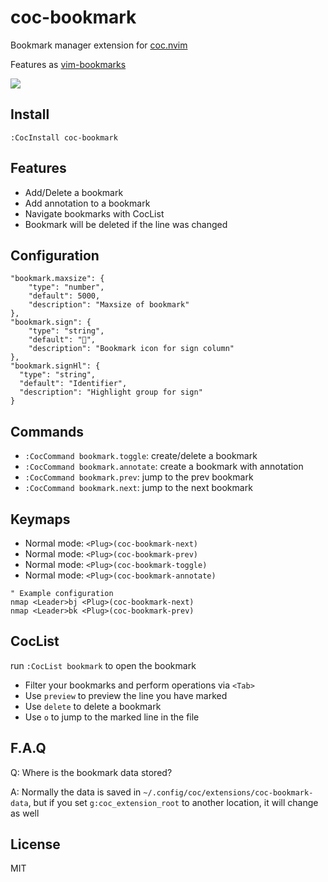 # coc-bookmark

Bookmark manager extension for [coc.nvim](https://github.com/neoclide/coc.nvim)

Features as [vim-bookmarks](https://github.com/MattesGroeger/vim-bookmarks)

![](https://user-images.githubusercontent.com/20282795/67162033-f0aaa200-f392-11e9-9421-edff0893fe60.png)

## Install

```
:CocInstall coc-bookmark
```

## Features

- Add/Delete a bookmark
- Add annotation to a bookmark
- Navigate bookmarks with CocList
- Bookmark will be deleted if the line was changed

## Configuration

```jsonc
"bookmark.maxsize": {
    "type": "number",
    "default": 5000,
    "description": "Maxsize of bookmark"
},
"bookmark.sign": {
    "type": "string",
    "default": "🔖",
    "description": "Bookmark icon for sign column"
},
"bookmark.signHl": {
  "type": "string",
  "default": "Identifier",
  "description": "Highlight group for sign"
}
```

## Commands

- `:CocCommand bookmark.toggle`: create/delete a bookmark
- `:CocCommand bookmark.annotate`: create a bookmark with annotation
- `:CocCommand bookmark.prev`: jump to the prev bookmark
- `:CocCommand bookmark.next`: jump to the next bookmark

## Keymaps

- Normal mode: `<Plug>(coc-bookmark-next)`
- Normal mode: `<Plug>(coc-bookmark-prev)`
- Normal mode: `<Plug>(coc-bookmark-toggle)`
- Normal mode: `<Plug>(coc-bookmark-annotate)`

```vim
" Example configuration
nmap <Leader>bj <Plug>(coc-bookmark-next)
nmap <Leader>bk <Plug>(coc-bookmark-prev)
```

## CocList

run `:CocList bookmark` to open the bookmark

- Filter your bookmarks and perform operations via `<Tab>`
- Use `preview` to preview the line you have marked
- Use `delete` to delete a bookmark
- Use `o` to jump to the marked line in the file

## F.A.Q

Q: Where is the bookmark data stored?

A: Normally the data is saved in `~/.config/coc/extensions/coc-bookmark-data`, but if you set `g:coc_extension_root` to another location, it will change as well

## License

MIT
